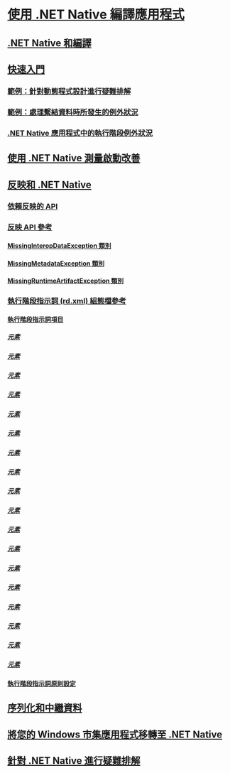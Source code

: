 # [使用 .NET Native 編譯應用程式](index.md)
## [.NET Native 和編譯](net-native-and-compilation.md)
## [快速入門](getting-started-with-net-native.md)
### [範例：針對動態程式設計進行疑難排解](example-troubleshooting-dynamic-programming.md)
### [範例：處理繫結資料時所發生的例外狀況](example-handling-exceptions-when-binding-data.md)
### [.NET Native 應用程式中的執行階段例外狀況](runtime-exceptions-in-net-native-apps.md)
## [使用 .NET Native 測量啟動改善](measuring-startup-improvement-with-net-native.md)
## [反映和 .NET Native](reflection-and-net-native.md)
### [依賴反映的 API](apis-that-rely-on-reflection.md)
### [反映 API 參考](net-native-reflection-api-reference.md)
#### [MissingInteropDataException 類別](missinginteropdataexception-class-net-native.md)
#### [MissingMetadataException 類別](missingmetadataexception-class-net-native.md)
#### [MissingRuntimeArtifactException 類別](missingruntimeartifactexception-class-net-native.md)
### [執行階段指示詞 (rd.xml) 組態檔參考](runtime-directives-rd-xml-configuration-file-reference.md)
#### [執行階段指示詞項目](runtime-directive-elements.md)
##### [<Application> 元素](application-element-net-native.md)
##### [<Assembly> 元素](assembly-element-net-native.md)
##### [<AttributeImplies> 元素](attributeimplies-element-net-native.md)
##### [<Directives> 元素](directives-element-net-native.md)
##### [<Event> 元素](event-element-net-native.md)
##### [<Field> 元素](field-element-net-native.md)
##### [<GenericParameter> 元素](genericparameter-element-net-native.md)
##### [<ImpliesType> 元素](impliestype-element-net-native.md)
##### [<Library> 元素](library-element-net-native.md)
##### [<Method> 元素](method-element-net-native.md)
##### [<MethodInstantiation> 元素](methodinstantiation-element-net-native.md)
##### [<Namespace> 元素](namespace-element-net-native.md)
##### [<Parameter> 元素](parameter-element-net-native.md)
##### [<Property> 元素](property-element-net-native.md)
##### [<Subtypes> 元素](subtypes-element-net-native.md)
##### [<Type> 元素](type-element-net-native.md)
##### [<TypeInstantiation> 元素](typeinstantiation-element-net-native.md)
##### [<TypeParameter> 元素](typeparameter-element-net-native.md)
#### [執行階段指示詞原則設定](runtime-directive-policy-settings.md)
## [序列化和中繼資料](serialization-and-metadata.md)
## [將您的 Windows 市集應用程式移轉至 .NET Native](migrating-your-windows-store-app-to-net-native.md)
## [針對 .NET Native 進行疑難排解](net-native-general-troubleshooting.md)
